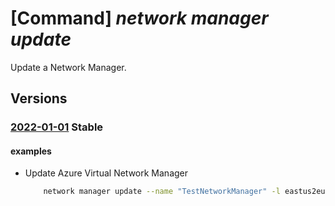 # [Command] _network manager update_

Update a Network Manager.

## Versions

### [2022-01-01](/Resources/mgmt-plane/L3N1YnNjcmlwdGlvbnMve30vcmVzb3VyY2Vncm91cHMve30vcHJvdmlkZXJzL21pY3Jvc29mdC5uZXR3b3JrL25ldHdvcmttYW5hZ2Vycy97fQ==/2022-01-01.xml) **Stable**

<!-- mgmt-plane /subscriptions/{}/resourcegroups/{}/providers/microsoft.network/networkmanagers/{} 2022-01-01 -->

#### examples

- Update Azure Virtual Network Manager
    ```bash
        network manager update --name "TestNetworkManager" -l eastus2euap --description "My Test Network Manager" --scope-accesses "SecurityAdmin" "Connectivity" --network-manager-scopes management-groups="/providers/Microsoft.Management/testmg" subscriptions="/subscriptions/00000000-0000-0000-0000-000000000000" --resource-group "rg1"
    ```
